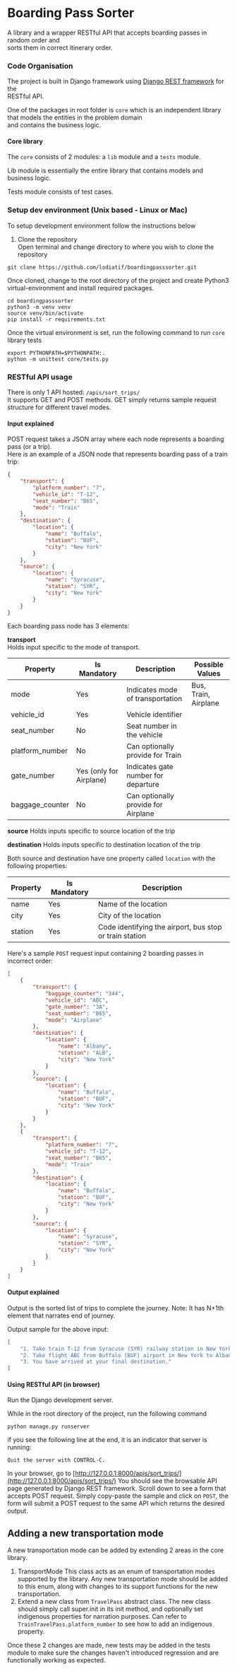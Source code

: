 
# Boarding Pass Sorter  
  
A library and a wrapper RESTful API that accepts boarding passes in random order and   
sorts them in correct itinerary order.  
  
### Code Organisation  
  
The project is built in Django framework using [Django REST framework](https://www.django-rest-framework.org) for the   
RESTful API.  
  
One of the packages in root folder is `core` which is an independent library that models the entities in the problem domain  
and contains the business logic.  
  
#### Core library  
The `core` consists of 2 modules: a `lib` module and a `tests` module.  
  
Lib module is essentially the entire library that contains models and business logic.  
  
Tests module consists of test cases.  
  
### Setup dev environment (Unix based - Linux or Mac)  
To setup development environment follow the instructions below  
1. Clone the repository  
Open terminal and change directory to where you wish to clone the repository  
```shell  
git clone https://github.com/lodiatif/boardingpasssorter.git
```  
  
Once cloned, change to the root directory of the project and create Python3 virtual-environment and install required packages.  
  
```shell  
cd boardingpasssorter
python3 -m venv venv
source venv/bin/activate
pip install -r requirements.txt
```  
  
Once the virtual environment is set, run the following command to run `core` library tests  
```shell  
export PYTHONPATH=$PYTHONPATH:.
python -m unittest core/tests.py
```  
  
### RESTful API usage  
There is only 1 API hosted: `/apis/sort_trips/`  
It supports GET and POST methods. GET simply returns sample request structure for different travel modes.  
  
 #### Input explained
POST request takes a JSON array where each node represents a boarding pass (or a trip).  
Here is an example of a JSON node that represents boarding pass of a train trip:  
  
```json  
{
    "transport": {
        "platform_number": "7",
        "vehicle_id": "T-12",
        "seat_number": "B65",
        "mode": "Train"
    },
    "destination": {
        "location": {
            "name": "Buffalo",
            "station": "BUF",
            "city": "New York"
        }
    },
    "source": {
        "location": {
            "name": "Syracuse",
            "station": "SYR",
            "city": "New York"
        }
    }
}
```  
  
Each boarding pass node has 3 elements:   
  
**transport**  
Holds input specific to the mode of transport.
  
  | Property | Is Mandatory | Description | Possible Values |
|---|---|---|---|
| mode | Yes | Indicates mode of transportation | Bus, Train, Airplane  | 
| vehicle_id | Yes | Vehicle identifier |  |
| seat_number | No | Seat number in the vehicle |  |
| platform_number | No | Can optionally provide for Train |  |
| gate_number | Yes (only for Airplane) | Indicates gate number for departure | |
| baggage_counter | No | Can optionally provide for Airplane |  |


**source**
Holds inputs specific to source location of the trip

**destination**
Holds inputs specific to destination location of the trip

Both source and destination have one property called `location` with the following properties:

  | Property | Is Mandatory | Description |
|---|---|---|
| name | Yes | Name of the location |
| city | Yes | City of the location |
| station | Yes | Code identifying the airport, bus stop or train station |

Here's a sample `POST` request input containing 2 boarding passes in incorrect order:

```json
[
    {
        "transport": {
            "baggage_counter": "344",
            "vehicle_id": "ABC",
            "gate_number": "3A",
            "seat_number": "B65",
            "mode": "Airplane"
        },
        "destination": {
            "location": {
                "name": "Albany",
                "station": "ALB",
                "city": "New York"
            }
        },
        "source": {
            "location": {
                "name": "Buffalo",
                "station": "BUF",
                "city": "New York"
            }
        }
    },
    {
        "transport": {
            "platform_number": "7",
            "vehicle_id": "T-12",
            "seat_number": "B65",
            "mode": "Train"
        },
        "destination": {
            "location": {
                "name": "Buffalo",
                "station": "BUF",
                "city": "New York"
            }
        },
        "source": {
            "location": {
                "name": "Syracuse",
                "station": "SYR",
                "city": "New York"
            }
        }
    }
]
```

 #### Output explained
Output is the sorted list of trips to complete the journey. Note: It has N+1th element that narrates end of journey.

Output sample for the above input:
```json
[
    "1. Take train T-12 from Syracuse (SYR) railway station in New York to Buffalo (BUF) railway station in New York. Seat # B65 Platform # 7",
    "2. Take flight ABC from Buffalo (BUF) airport in New York to Albany (ALB) airport in New York. Seat # B65, gate 3A. Baggage drop at counter 344",
    "3. You have arrived at your final destination."
]
```


#### Using RESTful API (in browser)

Run the Django development server.

While in the root directory of the project, run the following command

```shell
python manage.py runserver
```

if you see the following line at the end, it is an indicator that server is running:
```shell
Quit the server with CONTROL-C.
```
In your browser, go to  [http://127.0.0.1:8000/apis/sort_trips/](http://127.0.0.1:8000/apis/sort_trips/)
You should see the browsable API page generated by Django REST framework.
Scroll down to see a form that accepts POST request. Simply copy-paste the sample and click on `POST`, the form will submit a POST request to the same API which returns the desired output.


## Adding a new transportation mode
A new transportation mode can be added by extending 2 areas in the core library.
1. TransportMode
This class acts as an enum of transportation modes supported by the library. Any new transportation mode should be added to this enum, along with changes to its support functions for the new transportation.
2. Extend a new class from `TravelPass` abstract class.
The new class should simply call super.init in its init method, and optionally set indigenous properties for narration purposes. Can refer to `TrainTravelPass.platform_number` to see how to add an indigenous property.

Once these 2 changes are made, new tests may be added in the tests module to make sure the changes haven't introduced regression and are functionally working as expected.